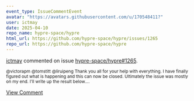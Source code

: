 ```yaml
---
event_type: IssueCommentEvent
avatar: "https://avatars.githubusercontent.com/u/170548411?"
user: ictmay
date: 2025-04-10
repo_name: hypre-space/hypre
html_url: https://github.com/hypre-space/hypre/issues/1265
repo_url: https://github.com/hypre-space/hypre
---
```


<a href='https://github.com/ictmay' target='_blank'>ictmay</a> commented on issue <a href='https://github.com/hypre-space/hypre/issues/1265' target='_blank'>hypre-space/hypre#1265</a>.

<small>@victorapm @tomstitt @liruipeng Thank you all for your help with everything. I have finally figured out what is happening and this can now be closed. Ultimately the issue was mostly on my end. I'll write up the result below....</small>

<a href='https://github.com/hypre-space/hypre/issues/1265' target='_blank'>View Comment</a>